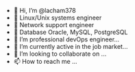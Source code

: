 - 👋 Hi, I’m @lacham378
- 👀 Linux/Unix systems engineer 
- 👀 Network support engineer
- 👀 Database Oracle, MySQL, PostgreSQL 
- 👀 I’m professional devOps engineer...
- 🌱 I’m currently active in the job market...
- 💞️ I’m looking to collaborate on ...
- 📫 How to reach me ...

<!---
lacham378/lacham378 is a ✨ special ✨ repository because its `README.md` (this file) appears on your GitHub profile.
You can click the Preview link to take a look at your changes.
--->
